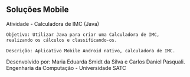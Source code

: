 ## Soluções Mobile
Atividade - Calculadora de IMC (Java)

```bash
Objetivo: Utilizar Java para criar uma Calculadora de IMC, 
realizando os cálculos e classificando-os.

Descrição: Aplicativo Mobile Android nativo, calculadora de IMC.
```
Desenvolvido por: Maria Eduarda Smidt da Silva e Carlos Daniel Pasquali.  
Engenharia da Computação - Universidade SATC
